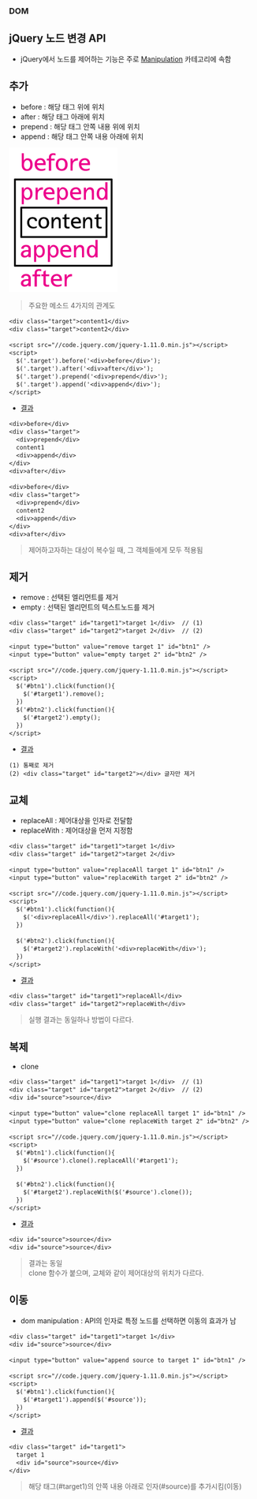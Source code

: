 ### DOM
## jQuery 노드 변경 API
- jQuery에서 노드를 제어하는 기능은 주로 [Manipulation](http://api.jquery.com/category/manipulation/) 카테고리에 속함

## 추가
- before : 해당 태그 위에 위치
- after : 해당 태그 아래에 위치
- prepend : 해당 태그 안쪽 내용 위에 위치
- append : 해당 태그 안쪽 내용 아래에 위치

![주요 메소드](images/jsw10.png)

> 주요한 메소드 4가지의 관계도

```
<div class="target">content1</div>
<div class="target">content2</div>
 
<script src="//code.jquery.com/jquery-1.11.0.min.js"></script>
<script>
  $('.target').before('<div>before</div>');
  $('.target').after('<div>after</div>');
  $('.target').prepend('<div>prepend</div>');
  $('.target').append('<div>append</div>');
</script>
```
- [결과](http://output.jsbin.com/gamezi/1/)
```
<div>before</div>
<div class="target">
  <div>prepend</div>
  content1
  <div>append</div>
</div>
<div>after</div>

<div>before</div>
<div class="target">
  <div>prepend</div>
  content2
  <div>append</div>
</div>
<div>after</div>
```
> 제어하고자하는 대상이 복수일 때, 그 객체들에게 모두 적용됨


## 제거
- remove : 선택된 엘리먼트를 제거
- empty : 선택된 엘리먼트의 텍스트노드를 제거
```
<div class="target" id="target1">target 1</div>  // (1)
<div class="target" id="target2">target 2</div>  // (2)
 
<input type="button" value="remove target 1" id="btn1" />
<input type="button" value="empty target 2" id="btn2" />

<script src="//code.jquery.com/jquery-1.11.0.min.js"></script>
<script>
  $('#btn1').click(function(){
    $('#target1').remove();
  })
  $('#btn2').click(function(){
    $('#target2').empty();
  })
</script>
```
- [결과](http://output.jsbin.com/bocay/1/)
```
(1) 통째로 제거
(2) <div class="target" id="target2"></div> 글자만 제거
```


## 교체
- replaceAll : 제어대상을 인자로 전달함
- replaceWith : 제어대상을 먼저 지정함
```
<div class="target" id="target1">target 1</div>
<div class="target" id="target2">target 2</div>
 
<input type="button" value="replaceAll target 1" id="btn1" />
<input type="button" value="replaceWith target 2" id="btn2" />

<script src="//code.jquery.com/jquery-1.11.0.min.js"></script>
<script>
  $('#btn1').click(function(){
    $('<div>replaceAll</div>').replaceAll('#target1');
  })

  $('#btn2').click(function(){
    $('#target2').replaceWith('<div>replaceWith</div>');
  })
</script>
```
- [결과](http://output.jsbin.com/kotuv/1/)
```
<div class="target" id="target1">replaceAll</div>
<div class="target" id="target2">replaceWith</div>
```
> 실행 결과는 동일하나 방법이 다르다.


## 복제
- clone
```
<div class="target" id="target1">target 1</div>  // (1)
<div class="target" id="target2">target 2</div>  // (2)
<div id="source">source</div>

<input type="button" value="clone replaceAll target 1" id="btn1" />
<input type="button" value="clone replaceWith target 2" id="btn2" />

<script src="//code.jquery.com/jquery-1.11.0.min.js"></script>
<script>
  $('#btn1').click(function(){
    $('#source').clone().replaceAll('#target1');
  })

  $('#btn2').click(function(){
    $('#target2').replaceWith($('#source').clone());
  })
</script>
```
- [결과](http://output.jsbin.com/bisuz/1/)
```
<div id="source">source</div>
<div id="source">source</div>
```
> 결과는 동일<br/>clone 함수가 붙으며, 교체와 같이 제어대상의 위치가 다르다.


## 이동
- dom manipulation : API의 인자로 특정 노드를 선택하면 이동의 효과가 남
```
<div class="target" id="target1">target 1</div>
<div id="source">source</div>
 
<input type="button" value="append source to target 1" id="btn1" />

<script src="//code.jquery.com/jquery-1.11.0.min.js"></script>
<script>
  $('#btn1').click(function(){
    $('#target1').append($('#source'));
  })
</script>
```
- [결과](http://output.jsbin.com/yujen/3/)
```
<div class="target" id="target1">
  target 1
  <div id="source">source</div>
</div>
```
> 해당 태그(#target1)의 안쪽 내용 아래로 인자(#source)를 추가시킴(이동)

